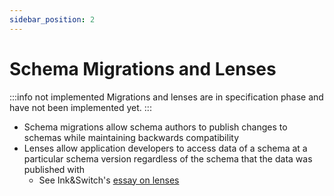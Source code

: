 ```yaml
---
sidebar_position: 2
---
```


# Schema Migrations and Lenses

:::info not implemented
Migrations and lenses are in specification phase and have not been implemented yet.
:::

- Schema migrations allow schema authors to publish changes to schemas while maintaining backwards compatibility
- Lenses allow application developers to access data of a schema at a particular schema version regardless of the schema that the data was published with
    - See Ink&Switch's [essay on lenses](https://www.inkandswitch.com/cambria/)